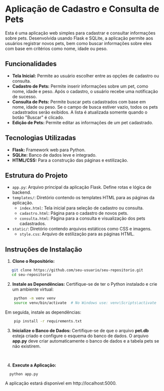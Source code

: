 # Aplicação de Cadastro e Consulta de Pets

Esta é uma aplicação web simples para cadastrar e consultar informações sobre pets. Desenvolvida usando Flask e SQLite, a aplicação permite aos usuários registrar novos pets, bem como buscar informações sobre eles com base em critérios como nome, idade ou peso.

## Funcionalidades

- **Tela Inicial:** Permite ao usuário escolher entre as opções de cadastro ou consulta.
- **Cadastro de Pets:** Permite inserir informações sobre um pet, como nome, idade e peso. Após o cadastro, o usuário recebe uma notificação de sucesso.
- **Consulta de Pets:** Permite buscar pets cadastrados com base em nome, idade ou peso. Se o campo de busca estiver vazio, todos os pets cadastrados serão exibidos. A lista é atualizada somente quando o botão "Buscar" é clicado.
- **Edição de Pets:** Permite editar as informações de um pet cadastrado.

## Tecnologias Utilizadas

- **Flask:** Framework web para Python.
- **SQLite:** Banco de dados leve e integrado.
- **HTML/CSS:** Para a construção das páginas e estilização.

## Estrutura do Projeto

- `app.py`: Arquivo principal da aplicação Flask. Define rotas e lógica de backend.
- `templates/`: Diretório contendo os templates HTML para as páginas da aplicação.
  - `index.html`: Tela inicial para seleção de cadastro ou consulta.
  - `cadastro.html`: Página para o cadastro de novos pets.
  - `consulta.html`: Página para a consulta e visualização dos pets cadastrados.
- `static/`: Diretório contendo arquivos estáticos como CSS e imagens.
  - `style.css`: Arquivo de estilização para as páginas HTML.

## Instruções de Instalação

1. **Clone o Repositório:**
```bash
   git clone https://github.com/seu-usuario/seu-repositorio.git
   cd seu-repositorio
```

2. **Instale as Dependências:** Certifique-se de ter o Python instalado e crie um ambiente virtual:
```bash
    python -m venv venv
    source venv/bin/activate  # No Windows use: venv\Scripts\activate
```
Em seguida, instale as dependências:
```bash
    pip install -r requirements.txt
```

3. **Inicialize o Banco de Dados:** Certifique-se de que o arquivo **pet.db**  esteja criado e configure o esquema do banco de dados. O arquivo **app.py** deve criar automaticamente o banco de dados e a tabela pets se não existirem.
</br>

4. **Execute a Aplicação:**
```bash
  python app.py
```
A aplicação estará disponível em http://localhost:5000.